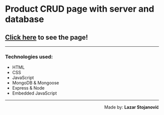 # Product CRUD page with server and database

## [Click here]("placeholder") to see the page!
___

### Technologies used:
+ HTML
+ CSS
+ JavaScript
+ MongoDB & Mongoose 
+ Express & Node
+ Embedded JavaScript

---

<div style="text-align: right"> Made by: <b>Lazar Stojanović</b> </div>